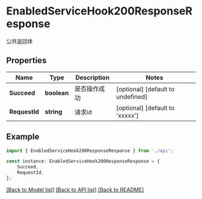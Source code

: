 # EnabledServiceHook200ResponseResponse

公共返回体

## Properties

Name | Type | Description | Notes
------------ | ------------- | ------------- | -------------
**Succeed** | **boolean** | 是否操作成功 | [optional] [default to undefined]
**RequestId** | **string** | 请求id | [optional] [default to 'xxxxx']

## Example

```typescript
import { EnabledServiceHook200ResponseResponse } from './api';

const instance: EnabledServiceHook200ResponseResponse = {
    Succeed,
    RequestId,
};
```

[[Back to Model list]](../README.md#documentation-for-models) [[Back to API list]](../README.md#documentation-for-api-endpoints) [[Back to README]](../README.md)
